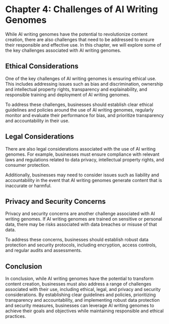 Chapter 4: Challenges of AI Writing Genomes
===========================================

While AI writing genomes have the potential to revolutionize content creation, there are also challenges that need to be addressed to ensure their responsible and effective use. In this chapter, we will explore some of the key challenges associated with AI writing genomes.

Ethical Considerations
----------------------

One of the key challenges of AI writing genomes is ensuring ethical use. This includes addressing issues such as bias and discrimination, ownership and intellectual property rights, transparency and explainability, and responsible training and deployment of AI writing genomes.

To address these challenges, businesses should establish clear ethical guidelines and policies around the use of AI writing genomes, regularly monitor and evaluate their performance for bias, and prioritize transparency and accountability in their use.

Legal Considerations
--------------------

There are also legal considerations associated with the use of AI writing genomes. For example, businesses must ensure compliance with relevant laws and regulations related to data privacy, intellectual property rights, and consumer protection.

Additionally, businesses may need to consider issues such as liability and accountability in the event that AI writing genomes generate content that is inaccurate or harmful.

Privacy and Security Concerns
-----------------------------

Privacy and security concerns are another challenge associated with AI writing genomes. If AI writing genomes are trained on sensitive or personal data, there may be risks associated with data breaches or misuse of that data.

To address these concerns, businesses should establish robust data protection and security protocols, including encryption, access controls, and regular audits and assessments.

Conclusion
----------

In conclusion, while AI writing genomes have the potential to transform content creation, businesses must also address a range of challenges associated with their use, including ethical, legal, and privacy and security considerations. By establishing clear guidelines and policies, prioritizing transparency and accountability, and implementing robust data protection and security measures, businesses can leverage AI writing genomes to achieve their goals and objectives while maintaining responsible and ethical practices.
